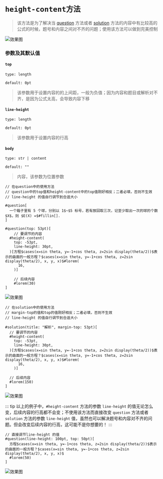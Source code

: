 # `height-content方法`
>该方法是为了解决当 [question](https://ezexam.pages.dev/question) 方法或者 [solution](https://ezexam.pages.dev/solution) 方法的内容中有比较高的公式的时候，题号和内容之间对不齐的问题；使用该方法可以做到完美控制

![效果图](/hc3.png)
### 参数及其默认值

#### `top`

`type: length`

`default: 0pt`

>该参数用于设置内容的的上间距，一般为负值；因为内容和题目或解析对不齐，是因为公式太高，会导致内容下移

#### `line-height`

`type: length`

`default: 0pt`

>该参数用于设置内容的行高

#### `body`

`type: str | content`

`default: ""`

>内容，该参数为位置参数

```typst
// 在question中的使用方法
// question中的top值和height-content中的top值刚好相反；二者必填，否则不生效
// line-height 的值自行调节到合适大小

#question[
  一个箱子里有 5 个球，分别以 1$~$5 标号，若有放回取三次，记至少取出一次的球的个数 $X$，则 $E(X) =$#fillin[].
]

#question(top: 53pt)[
    // 要调节的内容
  #height-content(
    top: -53pt,
    line-height: 30pt,
  )[方程$cases(x=sin theta, y=-1+cos theta, z=2sin display(theta/2))$表示的曲面的一般方程？$cases(x=sin theta, y=-1+cos theta, z=2sin display(theta/2), x, y, x)$#lorem(
      16,
    )]

    // 后续内容
    #lorem(30)
]
```

![效果图](/hc2.png)


```typst
// 在solution中的使用方法
// margin-top的值和top的值刚好相反；二者必填，否则不生效
// line-height 的值自行调节到合适大小

#solution(title: "解析", margin-top: 53pt)[
  // 要调节的内容
  #height-content(
    top: -53pt,
    line-height: 30pt,
  )[方程$cases(x=sin theta, y=-1+cos theta, z=2sin display(theta/2))$表示的曲面的一般方程？$cases(x=sin theta, y=-1+cos theta, z=2sin display(theta/2), x, y, x)$#lorem(
      16,
    )]

  // 后续内容
  #lorem(150)
]
```

![效果图](/hc1.png)

::: tip
以上的例子中，`#height-content` 方法的参数 `line-height` 的值无论怎么变，后续内容的行高都不会变；不使用该方法而直接改变 `question` 方法或者 `solution` 方法的参数 `line-height` 值，虽然也可以解决题号和内容对不齐的问题。但会改变后续内容的行高，这可能不是你想要的！
:::

```typst
// 直接调节line-height 的值
#question(line-height: 100pt, top: 50pt)[
  方程$cases(x=sin theta, y=-1+cos theta, z=2sin display(theta/2))$表示的曲面的一般方程？$cases(x=sin theta, y=-1+cos theta, z=2sin display(theta/2), x, y, x)$
  #lorem(50)
]
```

![效果图](/hc4.png)